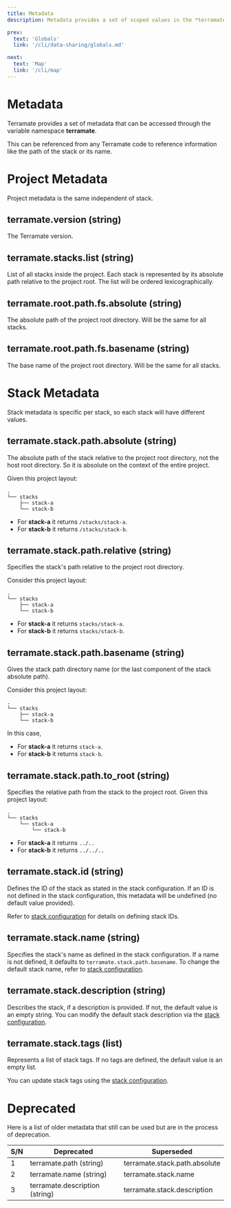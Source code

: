 ```yaml
---
title: Metadata
description: Metadata provides a set of scoped values in the *terramate* namespace.

prev:
  text: 'Globals'
  link: '/cli/data-sharing/globals.md'

next:
  text: 'Map'
  link: '/cli/map'
---
```


# Metadata

Terramate provides a set of metadata that can be
accessed through the variable namespace **terramate**.

This can be referenced from any Terramate code to reference
information like the path of the stack or its name.

# Project Metadata

Project metadata is the same independent of stack.

## terramate.version (string)

The Terramate version.

## terramate.stacks.list (string)

List of all stacks inside the project. Each stack is represented by its
absolute path relative to the project root. The list will be ordered
lexicographically.

## terramate.root.path.fs.absolute (string)

The absolute path of the project root directory. Will be the same for all stacks.

## terramate.root.path.fs.basename (string)

The base name of the project root directory. Will be the same for all stacks.


# Stack Metadata

Stack metadata is specific per stack, so each stack will have different values.

## terramate.stack.path.absolute (string)

The absolute path of the stack relative to the project
root directory, not the host root directory. So it is absolute
on the context of the entire project.

Given this project layout:

```
.
└── stacks
    ├── stack-a
    └── stack-b
```

* For **stack-a** it returns `/stacks/stack-a`.
* For **stack-b** it returns `/stacks/stack-b`.

## terramate.stack.path.relative (string)

Specifies the stack's path relative to the project root directory.

Consider this project layout:

```
.
└── stacks
    ├── stack-a
    └── stack-b
```

* For **stack-a** it returns `stacks/stack-a`.
* For **stack-b** it returns `stacks/stack-b`.

## terramate.stack.path.basename (string)

Gives the stack path directory name (or the last component of the stack absolute path).

Consider this project layout:

```
.
└── stacks
    ├── stack-a
    └── stack-b
```

In this case,

* For **stack-a** it returns `stack-a`.
* For **stack-b** it returns `stack-b`.

## terramate.stack.path.to\_root (string)

Specifies the relative path from the stack to the project root. Given this project layout:

```
.
└── stacks
    └── stack-a
        └── stack-b
```

* For **stack-a** it returns `../..`
* For **stack-b** it returns `../../..`

## terramate.stack.id (string)

Defines the ID of the stack as stated in the stack configuration. If an ID is not defined in
the stack configuration, this metadata will be undefined (no default value provided).

Refer to [stack configuration](../stacks/index.md) for details on defining stack IDs.

## terramate.stack.name (string)

Specifies the stack's name as defined in the stack configuration. If a name is not defined,
it defaults to `terramate.stack.path.basename`. To change the default stack name, refer to
[stack configuration](../stacks/index.md).

## terramate.stack.description (string)

Describes the stack, if a description is provided. If not, the default value is an empty string.
You can modify the default stack description via the [stack configuration](../stacks/index.md).

## terramate.stack.tags (list)

Represents a list of stack tags. If no tags are defined, the default value is an empty list.

You can update stack tags using the [stack configuration](../stacks/index.md).

# Deprecated

Here is a list of older metadata that still can be used but are in the
process of deprecation.

| S/N  |  Deprecated                    |   Superseded                   |
|------|--------------------------------| -------------------------------|
|  1   | terramate.path (string)        |  terramate.stack.path.absolute |
|  2   | terramate.name (string)        |  terramate.stack.name          |
|  3   | terramate.description (string) |  terramate.stack.description   |
